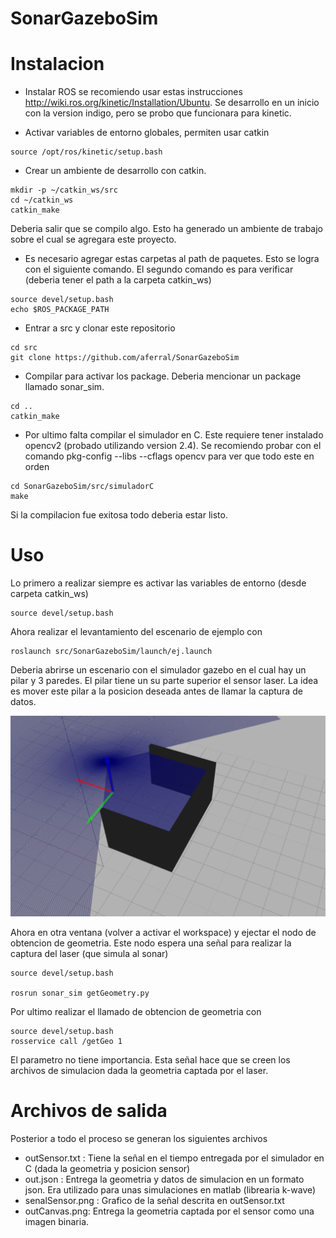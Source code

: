 # SonarGazeboSim




# Instalacion

- Instalar ROS se recomiendo usar estas instrucciones http://wiki.ros.org/kinetic/Installation/Ubuntu. Se desarrollo en un inicio con la version indigo, pero se probo que funcionara para kinetic.

- Activar variables de entorno globales, permiten usar catkin
```
source /opt/ros/kinetic/setup.bash
```

- Crear un ambiente de desarrollo con catkin. 
```
mkdir -p ~/catkin_ws/src
cd ~/catkin_ws
catkin_make
```
Deberia salir que se compilo algo. Esto ha generado un ambiente de trabajo sobre el cual se agregara este proyecto.

- Es necesario agregar estas carpetas al path de paquetes. Esto se logra con el siguiente comando. El segundo comando es para verificar (deberia tener el path a la carpeta catkin_ws)
```
source devel/setup.bash
echo $ROS_PACKAGE_PATH
```
- Entrar a src y clonar este repositorio

```
cd src
git clone https://github.com/aferral/SonarGazeboSim
```

- Compilar para activar los package. Deberia mencionar un package llamado sonar_sim.

```
cd ..
catkin_make
```

- Por ultimo falta compilar el simulador en C. Este requiere tener instalado opencv2 (probado utilizando version 2.4). Se recomiendo probar con el comando pkg-config --libs --cflags opencv para ver que todo este en orden
```
cd SonarGazeboSim/src/simuladorC 
make
```
Si la compilacion fue exitosa todo deberia estar listo.

# Uso

Lo primero a realizar siempre es activar las variables de entorno (desde carpeta catkin_ws)
```
source devel/setup.bash
```
Ahora realizar el levantamiento  del escenario de ejemplo con 
```
roslaunch src/SonarGazeboSim/launch/ej.launch
```
Deberia abrirse un escenario con el simulador gazebo en el cual hay un pilar y 3 paredes. El pilar tiene un su parte superior el sensor laser.
La idea es mover este pilar a la posicion deseada antes de llamar la captura de datos.

![imagen de lo que deberia verse](ejemplo.png)

Ahora en otra ventana (volver a activar el workspace) y ejectar el nodo de obtencion de geometria. Este nodo espera una señal para realizar la captura del laser (que simula al sonar)

```
source devel/setup.bash

rosrun sonar_sim getGeometry.py
```
Por ultimo realizar el llamado de obtencion de geometria con 
```
source devel/setup.bash
rosservice call /getGeo 1
```
El parametro no tiene importancia. Esta señal hace que se creen los archivos de simulacion dada la geometria captada por el laser.



# Archivos de salida

Posterior a todo el proceso se generan los siguientes archivos
* outSensor.txt : Tiene la señal en el tiempo entregada por el simulador en C (dada la geometria y posicion sensor)
* out.json : Entrega la geometria y datos de simulacion en un formato json. Era utilizado para unas simulaciones en matlab (librearia k-wave)
* senalSensor.png : Grafico de la señal descrita en outSensor.txt
* outCanvas.png: Entrega la geometria captada por el sensor como una imagen binaria.

